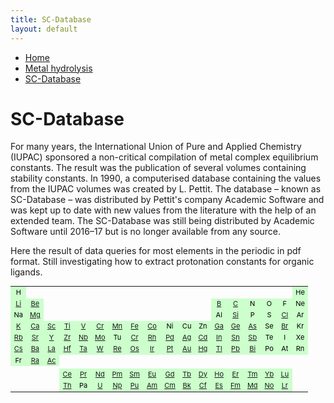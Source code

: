 ```yaml
---
title: SC-Database
layout: default
---
```

<ul>
  <li><a href="/">Home</a></li>
  <li><a href="/cost-nectar.html">Metal hydrolysis</a></li>
  <li><a class="active" href="/sc-database.html">SC-Database</a></li>
</ul>

# SC-Database

For many years, the International Union of Pure and Applied Chemistry (IUPAC) sponsored a non-critical compilation of metal complex equilibrium constants. The result was the publication of several volumes containing stability constants. In 1990, a computerised database containing the values from the IUPAC volumes was created by L. Pettit. The database – known as SC-Database – was distributed by Pettit's company Academic Software and was kept up to date with new values from the literature with the help of an extended team. The SC-Database was still being distributed by Academic Software until 2016–17 but is no longer available from any source.

Here the result of data queries for most elements in the periodic in pdf format. Still investigating how to extract protonation constants for organic ligands.

<table style="font-size:11px; color:black">
  <tr>
    <td align="center" border="1" bgcolor="#ccffcc">H</td>
    <td></td>
    <td></td>
    <td></td>
    <td></td>
    <td></td>
    <td></td>
    <td></td>
    <td></td>
    <td></td>
    <td></td>
    <td></td>
    <td></td>
    <td></td>
    <td></td>
    <td></td>
    <td></td>
    <td align="center" border="1" bgcolor="#ccffcc">He</td>
  </tr>
  <tr>
    <td align="center" border="1" bgcolor="#ccffcc"><a href="docs//IUPAC/Li.pdf" target="_blank" rel="noopener">Li</a></td>
    <td align="center" border="1" bgcolor="#ccffcc"><a href="docs//IUPAC/Be.pdf" target="_blank" rel="noopener">Be</a></td>
    <td></td>
    <td></td>
    <td></td>
    <td></td>
    <td></td>
    <td></td>
    <td></td>
    <td></td>
    <td></td>
    <td></td>
    <td align="center" border="1" bgcolor="#ccffcc"><a href="docs//IUPAC/B.pdf" target="_blank" rel="noopener">B</a></td>
    <td align="center" border="1" bgcolor="#ccffcc"><a href="docs//IUPAC/C.pdf" target="_blank" rel="noopener">C</a></td>
    <td align="center" border="1" bgcolor="#ccffcc">N</td>
    <td align="center" border="1" bgcolor="#ccffcc">O</td>
    <td align="center" border="1" bgcolor="#ccffcc">F</td>
    <td align="center" border="1" bgcolor="#ccffcc">Ne</td>
  </tr>
  <tr border="1">
    <td align="center" border="1" bgcolor="#ccffcc">Na</td>
    <td align="center" border="1" bgcolor="#ccffcc"><a href="docs//IUPAC/Mg.pdf" target="_blank" rel="noopener">Mg</a></td>
    <td></td>
    <td></td>
    <td></td>
    <td></td>
    <td></td>
    <td></td>
    <td></td>
    <td></td>
    <td></td>
    <td></td>
    <td align="center" border="1" bgcolor="#ccffcc">Al</td>
    <td align="center" border="1" bgcolor="#ccffcc"><a href="docs//IUPAC/Si.pdf" target="_blank" rel="noopener">Si</a></td>
    <td align="center" border="1" bgcolor="#ccffcc">P</td>
    <td align="center" border="1" bgcolor="#ccffcc">S</td>
    <td align="center" border="1" bgcolor="#ccffcc"><a href="docs//IUPAC/Cl.pdf" target="_blank" rel="noopener">Cl</a></td>
    <td align="center" border="1" bgcolor="#ccffcc">Ar</td>
  </tr>
  <tr border="1">
    <td align="center" border="1" bgcolor="#ccffcc"><a href="docs//IUPAC/K.pdf" target="_blank" rel="noopener">K</a></td>
    <td align="center" border="1" bgcolor="#ccffcc"><a href="docs//IUPAC/Ca.pdf" target="_blank" rel="noopener">Ca</a></td>
    <td align="center" border="1" bgcolor="#ccffcc"><a href="docs//IUPAC/Sc.pdf" target="_blank" rel="noopener">Sc</a></td>
    <td align="center" border="1" bgcolor="#ccffcc"><a href="docs//IUPAC/Ti.pdf" target="_blank" rel="noopener">Ti</a></td>
    <td align="center" border="1" bgcolor="#ccffcc"><a href="docs//IUPAC/V.pdf" target="_blank" rel="noopener">V</a></td>
    <td align="center" border="1" bgcolor="#ccffcc"><a href="docs//IUPAC/Cr.pdf" target="_blank" rel="noopener">Cr</a></td>
    <td align="center" border="1" bgcolor="#ccffcc"><a href="docs//IUPAC/Mn.pdf" target="_blank" rel="noopener">Mn</a></td>
    <td align="center" border="1" bgcolor="#ccffcc"><a href="docs//IUPAC/Fe.pdf" target="_blank" rel="noopener">Fe</a></td>
    <td align="center" border="1" bgcolor="#ccffcc"><a href="docs//IUPAC/Co.pdf" target="_blank" rel="noopener">Co</a></td>
    <td align="center" border="1" bgcolor="#ccffcc">Ni</td>
    <td align="center" border="1" bgcolor="#ccffcc">Cu</td>
    <td align="center" border="1" bgcolor="#ccffcc">Zn</td>
    <td align="center" border="1" bgcolor="#ccffcc"><a href="docs//IUPAC/Ga.pdf" target="_blank" rel="noopener">Ga</a></td>
    <td align="center" border="1" bgcolor="#ccffcc"><a href="docs//IUPAC/Ge.pdf" target="_blank" rel="noopener">Ge</a></td>
    <td align="center" border="1" bgcolor="#ccffcc"><a href="docs//IUPAC/As.pdf" target="_blank" rel="noopener">As</a></td>
    <td align="center" border="1" bgcolor="#ccffcc">Se</td>
    <td align="center" border="1" bgcolor="#ccffcc"><a href="docs//IUPAC/Br.pdf" target="_blank" rel="noopener">Br</a></td>
    <td align="center" border="1" bgcolor="#ccffcc">Kr</td>
  </tr>
  <tr>
    <td align="center" border="1" bgcolor="#ccffcc"><a href="docs//IUPAC/Rb.pdf" target="_blank" rel="noopener">Rb</a></td>
    <td align="center" border="1" bgcolor="#ccffcc"><a href="docs//IUPAC/Sr.pdf" target="_blank" rel="noopener">Sr</a></td>
    <td align="center" border="1" bgcolor="#ccffcc"><a href="docs//IUPAC/Y.pdf" target="_blank" rel="noopener">Y</a></td>
    <td align="center" border="1" bgcolor="#ccffcc"><a href="docs//IUPAC/Zr.pdf" target="_blank" rel="noopener">Zr</a></td>
    <td align="center" border="1" bgcolor="#ccffcc"><a href="docs//IUPAC/Nb.pdf" target="_blank" rel="noopener">Nb</a></td>
    <td align="center" border="1" bgcolor="#ccffcc"><a href="docs//IUPAC/Mo.pdf" target="_blank" rel="noopener">Mo</a></td>
    <td align="center" border="1" bgcolor="#ccffcc">Tu</td>
    <td align="center" border="1" bgcolor="#ccffcc"><a href="docs//IUPAC/Cr.pdf" target="_blank" rel="noopener">Cr</a></td>
    <td align="center" border="1" bgcolor="#ccffcc"><a href="docs//IUPAC/Rh.pdf" target="_blank" rel="noopener">Rh</a></td>
    <td align="center" border="1" bgcolor="#ccffcc"><a href="docs//IUPAC/Pd.pdf" target="_blank" rel="noopener">Pd</a></td>
    <td align="center" border="1" bgcolor="#ccffcc"><a href="docs//IUPAC/Ag.pdf" target="_blank" rel="noopener">Ag</a></td>
    <td align="center" border="1" bgcolor="#ccffcc"><a href="docs//IUPAC/Cd.pdf" target="_blank" rel="noopener">Cd</a></td>
    <td align="center" border="1" bgcolor="#ccffcc"><a href="docs//IUPAC/In.pdf" target="_blank" rel="noopener">In</a></td>
    <td align="center" border="1" bgcolor="#ccffcc"><a href="docs//IUPAC/Sn.pdf" target="_blank" rel="noopener">Sn</a></td>
    <td align="center" border="1" bgcolor="#ccffcc"><a href="docs//IUPAC/Sb.pdf" target="_blank" rel="noopener">Sb</a></td>
    <td align="center" border="1" bgcolor="#ccffcc">Te</td>
    <td align="center" border="1" bgcolor="#ccffcc">I</td>
    <td align="center" border="1" bgcolor="#ccffcc">Xe</td>
  </tr>
  <tr>
    <td align="center" border="1" bgcolor="#ccffcc"><a href="docs//IUPAC/Cs.pdf" target="_blank" rel="noopener">Cs</a></td>
    <td align="center" border="1" bgcolor="#ccffcc"><a href="docs//IUPAC/Ba.pdf" target="_blank" rel="noopener">Ba</a></td>
    <td align="center" border="1" bgcolor="#ccffcc"><a href="docs//IUPAC/La.pdf" target="_blank" rel="noopener">La</a></td>
    <td align="center" border="1" bgcolor="#ccffcc"><a href="docs//IUPAC/Hf.pdf" target="_blank" rel="noopener">Hf</a></td>
    <td align="center" border="1" bgcolor="#ccffcc"><a href="docs//IUPAC/Ta.pdf" target="_blank" rel="noopener">Ta</a></td>
    <td align="center" border="1" bgcolor="#ccffcc"><a href="docs//IUPAC/W.pdf" target="_blank" rel="noopener">W</a></td>
    <td align="center" border="1" bgcolor="#ccffcc"><a href="docs//IUPAC/Re.pdf" target="_blank" rel="noopener">Re</a></td>
    <td align="center" border="1" bgcolor="#ccffcc"><a href="docs//IUPAC/Os.pdf" target="_blank" rel="noopener">Os</a></td>
    <td align="center" border="1" bgcolor="#ccffcc"><a href="docs//IUPAC/Ir.pdf" target="_blank" rel="noopener">Ir</a></td>
    <td align="center" border="1" bgcolor="#ccffcc"><a href="docs//IUPAC/Pt.pdf" target="_blank" rel="noopener">Pt</a></td>
    <td align="center" border="1" bgcolor="#ccffcc"><a href="docs//IUPAC/Au.pdf" target="_blank" rel="noopener">Au</a></td>
    <td align="center" border="1" bgcolor="#ccffcc"><a href="docs//IUPAC/Hg.pdf" target="_blank" rel="noopener">Hg</a></td>
    <td align="center" border="1" bgcolor="#ccffcc"><a href="docs//IUPAC/Tl.pdf" target="_blank" rel="noopener">Tl</a></td>
    <td align="center" border="1" bgcolor="#ccffcc"><a href="docs//IUPAC/Pb.pdf" target="_blank" rel="noopener">Pb</a></td>
    <td align="center" border="1" bgcolor="#ccffcc"><a href="docs//IUPAC/Bi.pdf" target="_blank" rel="noopener">Bi</a></td>
    <td align="center" border="1" bgcolor="#ccffcc">Po</td>
    <td align="center" border="1" bgcolor="#ccffcc">At</td>
    <td align="center" border="1" bgcolor="#ccffcc">Rn</td>
  </tr>
  <tr>
    <td align="center" border="1" bgcolor="#ccffcc">Fr</td>
    <td align="center" border="1" bgcolor="#ccffcc"><a href="docs//IUPAC/Ra.pdf" target="_blank" rel="noopener">Ra</a></td>
    <td align="center" border="1" bgcolor="#ccffcc"><a href="docs//IUPAC/Ac.pdf" target="_blank" rel="noopener">Ac</a></td>
    <td align="center" border="1"></td>
    <td align="center" border="1"></td>
    <td align="center" border="1"></td>
    <td align="center" border="1"></td>
    <td align="center" border="1"></td>
    <td align="center" border="1"></td>
    <td align="center" border="1"></td>
    <td align="center" border="1"></td>
    <td align="center" border="1"></td>
    <td align="center" border="1"></td>
    <td align="center" border="1"></td>
    <td align="center" border="1"></td>
    <td align="center" border="1"></td>
    <td align="center" border="1"></td>
    <td align="center" border="1"></td>
  </tr>
  <tr>
    <td></td>
    <td></td>
    <td></td>
    <td></td>
    <td></td>
    <td></td>
    <td></td>
    <td></td>
    <td></td>
    <td></td>
    <td></td>
    <td></td>
    <td></td>
    <td></td>
    <td></td>
    <td></td>
    <td></td>
    <td></td>
  </tr>
  <tr>
    <td></td>
    <td></td>
    <td></td>
    <td align="center" border="1" bgcolor="#ccffcc"><a href="docs//IUPAC/Ce.pdf" target="_blank" rel="noopener">Ce</a></td>
    <td align="center" border="1" bgcolor="#ccffcc"><a href="docs//IUPAC/Pr.pdf" target="_blank" rel="noopener">Pr</a></td>
    <td align="center" border="1" bgcolor="#ccffcc"><a href="docs//IUPAC/Nd.pdf" target="_blank" rel="noopener">Nd</a></td>
    <td align="center" border="1" bgcolor="#ccffcc"><a href="docs//IUPAC/Pm.pdf" target="_blank" rel="noopener">Pm</a></td>
    <td align="center" border="1" bgcolor="#ccffcc"><a href="docs//IUPAC/Sm.pdf" target="_blank" rel="noopener">Sm</a></td>
    <td align="center" border="1" bgcolor="#ccffcc"><a href="docs//IUPAC/Eu.pdf" target="_blank" rel="noopener">Eu</a></td>
    <td align="center" border="1" bgcolor="#ccffcc"><a href="docs//IUPAC/Gd.pdf" target="_blank" rel="noopener">Gd</a></td>
    <td align="center" border="1" bgcolor="#ccffcc"><a href="docs//IUPAC/Tb.pdf" target="_blank" rel="noopener">Tb</a></td>
    <td align="center" border="1" bgcolor="#ccffcc"><a href="docs//IUPAC/Dy.pdf" target="_blank" rel="noopener">Dy</a></td>
    <td align="center" border="1" bgcolor="#ccffcc"><a href="docs//IUPAC/Ho.pdf" target="_blank" rel="noopener">Ho</a></td>
    <td align="center" border="1" bgcolor="#ccffcc"><a href="docs//IUPAC/Er.pdf" target="_blank" rel="noopener">Er</a></td>
    <td align="center" border="1" bgcolor="#ccffcc"><a href="docs//IUPAC/Tm.pdf" target="_blank" rel="noopener">Tm</a></td>
    <td align="center" border="1" bgcolor="#ccffcc"><a href="docs//IUPAC/Yb.pdf" target="_blank" rel="noopener">Yb</a></td>
    <td align="center" border="1" bgcolor="#ccffcc"><a href="docs//IUPAC/Lu.pdf" target="_blank" rel="noopener">Lu</a></td>
    <td></td>
  </tr>
  <tr>
    <td></td>
    <td></td>
    <td></td>
    <td align="center" border="1" bgcolor="#ccffcc"><a href="docs//IUPAC/Th.pdf" target="_blank" rel="noopener">Th</a></td>
    <td align="center" border="1" bgcolor="#ccffcc">Pa</td>
    <td align="center" border="1" bgcolor="#ccffcc"><a href="docs//IUPAC/U.pdf" target="_blank" rel="noopener">U</a></td>
    <td align="center" border="1" bgcolor="#ccffcc"><a href="docs//IUPAC/Np.pdf" target="_blank" rel="noopener">Np</a></td>
    <td align="center" border="1" bgcolor="#ccffcc"><a href="docs//IUPAC/Pu.pdf" target="_blank" rel="noopener">Pu</a></td>
    <td align="center" border="1" bgcolor="#ccffcc"><a href="docs//IUPAC/Am.pdf" target="_blank" rel="noopener">Am</a></td>
    <td align="center" border="1" bgcolor="#ccffcc"><a href="docs//IUPAC/Cm.pdf" target="_blank" rel="noopener">Cm</a></td>
    <td align="center" border="1" bgcolor="#ccffcc"><a href="docs//IUPAC/Bk.pdf" target="_blank" rel="noopener">Bk</a></td>
    <td align="center" border="1" bgcolor="#ccffcc"><a href="docs//IUPAC/Cf.pdf" target="_blank" rel="noopener">Cf</a></td>
    <td align="center" border="1" bgcolor="#ccffcc"><a href="docs//IUPAC/Es.pdf" target="_blank" rel="noopener">Es</a></td>
    <td align="center" border="1" bgcolor="#ccffcc"><a href="docs//IUPAC/Fm.pdf" target="_blank" rel="noopener">Fm</a></td>
    <td align="center" border="1" bgcolor="#ccffcc"><a href="docs//IUPAC/Md.pdf" target="_blank" rel="noopener">Md</a></td>
    <td align="center" border="1" bgcolor="#ccffcc"><a href="docs//IUPAC/No.pdf" target="_blank" rel="noopener">No</a></td>
    <td align="center" border="1" bgcolor="#ccffcc"><a href="docs//IUPAC/C.pdf" target="_blank" rel="noopener">Lr</a></td>
    <td></td>
  </tr>
</table>

